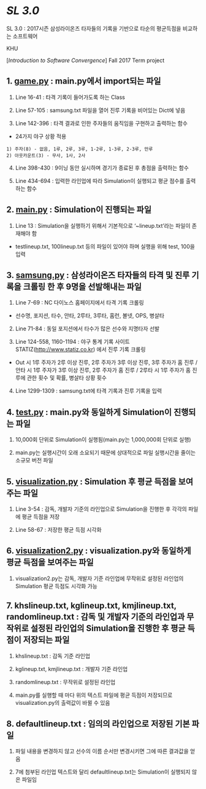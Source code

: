 # *SL 3.0*

SL 3.0 : 2017시즌 삼성라이온즈 타자들의 기록을 기반으로 타순의 평균득점을 비교하는 소프트웨어

KHU

[*Introduction to Software Convergence*] Fall 2017 Term project



## 1. [game.py](https://github.com/MinJaeKim2796/SL3.0/blob/master/game.py) : main.py에서 import되는 파일

 1) Line 16-41 : 타격 기록이 들어가도록 하는 Class
 
 2) Line 57-105 : samsung.txt 파일을 열어 진루 기록을 비어있는 Dict에 넣음

 3) Line 142-396 : 타격 결과로 인한 주자들의 움직임을 구현하고 출력하는 함수
   - 24가지 야구 상황 적용
   
    1) 주자(8) - 없음, 1루, 2루, 3루, 1-2루, 1-3루, 2-3루, 만루
    2) 아웃카운트(3) - 무사, 1사, 2사

 4) Line 398-430 : 9이닝 동안 실시하며 경기가 종료된 후 총점을 출력하는 함수
 
 5) Line 434-694 : 입력한 라인업에 따라 Simulation이 실행되고 평균 점수를 출력하는 함수


## 2. [main.py](https://github.com/MinJaeKim2796/SL3.0/blob/master/main.py) : Simulation이 진행되는 파일

  1) Line 13 : Simulation을 실행하기 위해서 기본적으로 ‘~lineup.txt’라는 파일이 존재해야 함
   - testlineup.txt, 100lineup.txt 등의 파일이 있어야 하며 실행을 위해 test, 100을 입력
   
   
## 3. [samsung.py](https://github.com/MinJaeKim2796/SL3.0/blob/master/samsung.py) : 삼성라이온즈 타자들의 타격 및 진루 기록을 크롤링 한 후 9명을 선발해내는 파일

 1) Line 7-69 : NC 다이노스 홈페이지에서 타격 기록 크롤링
   - 선수명, 포지션, 타수, 안타, 2루타, 3루타, 홈런, 볼넷, OPS, 병살타

 2) Line 71-84 : 동일 포지션에서 타수가 많은 선수와 지명타자 선발 

 3) Line 124-558, 1160-1194 : 야구 통계 기록 사이트 STATIZ(http://www.statiz.co.kr) 에서 진루 기록 크롤링
   - Out 시 1루 주자가 2루 이상 진루, 2루 주자가 3루 이상 진루, 3루 주자가 홈 진루 / 안타 시 1루 주자가 3루 이상 진루, 2루 주자가 홈 진루 / 2루타 시 1루 주자가 홈 진루에 관한 횟수 및 확률, 병살타 상황 횟수

 4) Line 1299-1309 : samsung.txt에 타격 기록과 진루 기록을 입력
 
 
## 4. [test.py](https://github.com/MinJaeKim2796/SL3.0/blob/master/test.py) : main.py와 동일하게 Simulation이 진행되는 파일

  1) 10,000회 단위로 Simulation이 실행됨(main.py는 1,000,000회 단위로 실행)

  2) main.py는 실행시간이 오래 소요되기 때문에 상대적으로 파일 실행시간을 줄이는 소규모 버전 파일


## 5. [visualization.py](https://github.com/MinJaeKim2796/SL3.0/blob/master/visualization.py) : Simulation 후 평균 득점을 보여주는 파일

  1) Line 3-54 : 감독, 개발자 기준의 라인업으로 Simulation을 진행한 후 각각의 파일에 평균 득점을 저장

  2) Line 58-67 : 저장한 평균 득점 시각화


## 6. [visualization2.py](https://github.com/MinJaeKim2796/SL3.0/blob/master/visualization2.py) : visualization.py와 동일하게 평균 득점을 보여주는 파일

  1) visualization2.py는 감독, 개발자 기준 라인업에 무작위로 설정된 라인업의 Simulation 평균 득점도 시각화 가능
  
  
## 7. khslineup.txt, kglineup.txt, kmjlineup.txt, randomlineup.txt : 감독 및 개발자 기준의 라인업과 무작위로 설정된 라인업의 Simulation을 진행한 후 평균 득점이 저장되는 파일

  1) khslineup.txt : 감독 기준 라인업
  
  2) kglineup.txt, kmjlineup.txt : 개발자 기준 라인업
  
  3) randomlineup.txt : 무작위로 설정된 라인업
  
  4) main.py를 실행할 때 마다 위의 텍스트 파일에 평균 득점이 저장되므로 visualization.py의 출력값이 바뀔 수 있음
  

## 8. defaultlineup.txt : 임의의 라인업으로 저장된 기본 파일

  1) 파일 내용을 변경하지 않고 선수의 이름 순서만 변경시키면 그에 따른 결과값을 얻음
  
  2) 7에 첨부된 라인업 텍스트와 달리 defaultlineup.txt는 Simulation이 실행되지 않은 파일임
